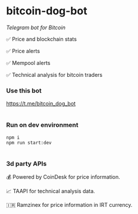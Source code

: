 # bitcoin-dog-bot
*Telegram bot for Bitcoin* 

✅ Price and blockchain stats

✅ Price alerts

✅ Mempool alerts

✅ Technical analysis for bitcoin traders


### Use this bot
https://t.me/bitcoin_dog_bot

#
### Run on dev environment
```
npm i
npm run start:dev
```

# 
### 3d party APIs
💰 Powered by CoinDesk for price information.

📈 TAAPI for technical analysis data.

🇮🇷 Ramzinex for price information in IRT currency.
